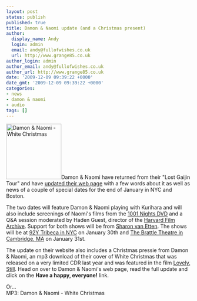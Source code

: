 ```yaml
---
layout: post
status: publish
published: true
title: Damon & Naomi update (and a Christmas present)
author:
  display_name: Andy
  login: admin
  email: andy@fullofwishes.co.uk
  url: http://www.grange85.co.uk
author_login: admin
author_email: andy@fullofwishes.co.uk
author_url: http://www.grange85.co.uk
date: '2009-12-09 09:39:22 +0000'
date_gmt: '2009-12-09 09:39:22 +0000'
categories:
- news
- damon & naomi
- audio
tags: []
---
```

<p><a href="/wp/wp-content/uploads/2009/12/dan_christmas.jpg"><img src="http://www.fullofwishes.co.uk/wp/wp-content/uploads/2009/12/dan_christmas.jpg" alt="Damon &amp; Naomi - White Christmas" title="Damon &amp; Naomi - White Christmas" width="150" height="150" class="alignright size-full wp-image-1738" /></a>Damon & Naomi have returned from their "Lost Gaijin Tour" and have <a href="http://www.damonandnaomi.com">updated their web page</a> with a few words about it as well as news of a couple of special dates for the end of January in NYC and Boston.</p>
<p>The two dates will feature Damon & Naomi playing with Kurihara and will also include screenings of Naomi's films from the <a href="http://www.factorytwentyfive.com/ftf2/">1001 Nights DVD</a> and a Q&A session moderated by Haden Guest, director of the <a href="http://hcl.harvard.edu/hfa/general_info.html">Harvard Film Archive</a>. Support for both shows will be from <a href="http://www.sharonvanetten.com/">Sharon van Etten</a>. The shows will be at <a href="http://www.92y.org">92Y Tribeca in NYC</a> on January 30th and <a href="http://www.brattlefilm.org">The Brattle Theatre in Cambridge, MA</a> on January 31st.</p>
<p>The update on their website also includes a Christmas pressie from Damon & Naomi, an mp3 download of their cover of White Christmas that was released on a very limited CDR last year and was featured in the film <a href="http://www.imdb.com/title/tt1150947/">Lovely, Still</a>. <span class="removed_link" title="http://www.damonandnaomi.com/frameset/main.html">Head on over to Damon & Naomi's web page</span>, read the full update and click on the <strong>Have a happy, everyone!</strong> link.</p>
<p><ins datetime="2011-12-15T23:43:36+00:00">
<p>Or...<br />
MP3: <span class="removed_link" title="http://www.damonandnaomi.com/mp3/whitexmas.mp3">Damon & Naomi - White Christmas</span></p>
<p></ins></p>

